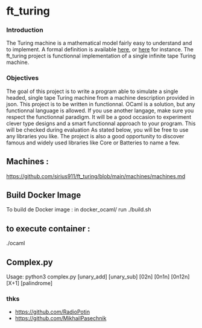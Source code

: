 # ft_turing

### Introduction
The Turing machine is a mathematical model fairly easy to understand and to implement.
A formal definition is available [here](https://plato.stanford.edu/entries/turing-machine/), or [here](https://www.liafa.jussieu.fr/~carton/Enseignement/Complexite/MasterInfo/Cours/turing.html) for instance.
The ft_turing project is functionnal implementation of a single infinite tape Turing machine.

### Objectives
The goal of this project is to write a program able to simulate a single headed, single tape Turing machine from a machine description provided in json.
This project is to be written in functionnal. OCaml is a solution, but any functionnal
language is allowed. If you use another langage, make sure you respect the functionnal
paradigm. It will be a good occasion to experiment clever type designs and a smart
functionnal approach to your program. This will be checked during evaluation
As stated below, you will be free to use any libraries you like. The project is also a
good opportunity to discover famous and widely used libraries like Core or Batteries
to name a few.

## Machines : 

https://github.com/sirius911/ft_turing/blob/main/machines/machines.md

## Build Docker Image
To build de Docker image : 
in docker_ocaml/
run ./build.sh

## to execute container : 
./ocaml

## Complex.py
Usage: python3 complex.py <Machine name>
        [unary_add]
        [unary_sub]
        [02n]
        [0n1n]
        [0n12n]
        [X+1]
        [palindrome]

### thks

- https://github.com/RadioPotin
- https://github.com/MikhailPasechnik
